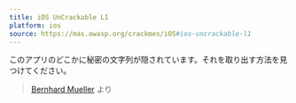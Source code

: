```yaml
---
title: iOS UnCrackable L1
platform: ios
source: https://mas.owasp.org/crackmes/iOS#ios-uncrackable-l1
---
```


このアプリのどこかに秘密の文字列が隠されています。それを取り出す方法を見つけてください。

> [Bernhard Mueller](https://github.com/muellerberndt "Bernhard Mueller") より
